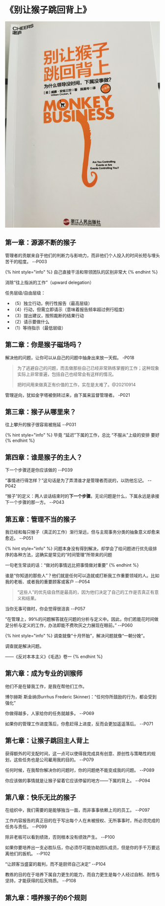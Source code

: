 # 《别让猴子跳回背上》

![&#x300A;&#x522B;&#x8BA9;&#x7334;&#x5B50;&#x8DF3;&#x56DE;&#x80CC;&#x4E0A;&#x300B;](../../.gitbook/assets/monkey.jpg)

## 第一章：源源不断的猴子

管理者的贡献来自于他们的判断力与影响力，而非他们个人投入的时间长短与埋头苦干的程度。    --P003

{% hint style="info" %}
自己直接干活和带领团队的区别非常大
{% endhint %}

消除“往上指派的工作”（upward delegation）

任务层级/自由层级：

* （5）独立行动，例行性报告（最高层级）
* （4）行动，但需立即请示（意味着报告频率超过例行程度）
* （3）提出建议，按照裁断的结果行动
* （2）请示要做什么
* （1）等待指示（最低层级）

## 第二章：你是猴子磁场吗？

解决他的问题，让你可以从自己的问题中抽身出来放一天假。    -P018

> 为了逃避自己的问题，而去做那些自己已经非常熟练掌握的工作；这种现象实际上非常普遍，包括自己也经常会有这样的情况。
>
> 把时间用来做真正有价值的工作，实在是太难了。@20210914

管理逆向，犹如金字塔被倒转过来，由下属来监督管理者。    -P021

## 第三章：猴子从哪里来？

往上攀升的猴子很容易被拖延    --P031

{% hint style="info" %}
毕竟 “延迟”下属的工作，总比 “不服从”上级的安排 要好
{% endhint %}

## 第四章：谁是猴子的主人？

下一个步骤还是你应该做的    --P039

“事情进行得怎样？”这句话是为了弄清谁才是管理者而说的，以防他忘记。    --P042

“猴子”的定义：两人谈话结束时的**下一个步骤**。无论问题是什么，下属永远是承接下一个步骤的那一方。    --P043

## 第五章：管理不当的猴子

我已经和每只猴子（真正的工作）渐行渐远，但与主观事务分类的抽象意义却愈来愈近。    --P051

{% hint style="info" %}
问题本身没有得到解决，却学会了给问题进行优先级排序的各种方法，这确实是常见的“时间管理”所带来的问题

一句老生常谈的话：“做对的事情远比把事情做对重要”
{% endhint %}

谁是“你知道的那些人”？他们就是任何可以造就或打断我工作重要领域的人。比如我的老板、或者我的重要顾客或客户    --P054

> “这些人”的优先级自然是最高的，因为他们决定了自己的工作是否真正有意义和结果。

当你无事可做时，你会觉得很沮丧    --P057

“在管理上，99%的问题解答就在问题的分析与定义中。因此，你们若能花时间做足分析与定义的工作，办法即能不费吹灰之力展现在眼前。”    --P060

{% hint style="info" %}
调查就像“十月怀胎”，解决问题就像“一朝分娩”。

调查就是解决问题。

——《反对本本主义》《毛选》卷一
{% endhint %}

## 第六章：成为专业的训猴师

他们不是在替我工作，是我在帮他们工作。

博尔赫斯 斯金纳\(Burrhus Frederic Skinner\)：“任何你所鼓励的行为，都会受到强化”

你做得越多，人家给你的任务就越多。    --P069

如果你的管理工作进度落后，你愈赶得上进度，反而会更加遥遥落后。    --P071

## 第七章：让猴子跳回主人背上

获得额外的可支配时间，这一点可以使得我完成具有创意、原创性与策略性的规划，这些任务也是公司雇用我的目的。    --P079

任何时候，在我帮你解决你的问题时，你的问题绝不能变成我的问题。    --P089

你应该做的事情就是让猴子留着它应该停留的地方——下属的背上。    --P094

## 第八章：快乐无比的猴子

在组织中，我们需要的是能够独当一面，而非事事依赖上司的员工。    --P097

工作内容报告的真正目的在于写出每个人在未被授权、无所事事时，所必须完成的任务与责任。    --P099

除非老板可以看到绩效，否则根本没有绩效产生。    --P100

如果你要培养出一支必胜队伍，你必须尽可能协助团队成员，但是你的手千万要远离他们的扳机。    --P102

“让顾客当盛宴的裁判，而不是厨师自己决定”    --P104

教练的目的在于培养下属自力更生的能力，而自力更生是每个人经过自制、耐性与坚持，才能获得的后天特质。    --P108

## 第九章：喂养猴子的6个规则



